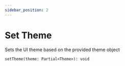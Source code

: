 ```yaml
---
sidebar_position: 2
---
```


# Set Theme

Sets the UI theme based on the provided theme object

`setTheme(theme: Partial<Theme>): void`